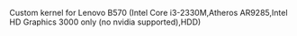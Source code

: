 Custom kernel for Lenovo B570 (Intel Core i3-2330M,Atheros AR9285,Intel HD Graphics 3000 only (no nvidia supported),HDD)
